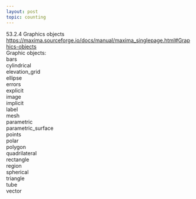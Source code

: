 ```yaml
---
layout: post
topic: counting
---
```

53.2.4 Graphics objects    
<a href="https://maxima.sourceforge.io/docs/manual/maxima_singlepage.html#Graphics-objects" target="_blank">https://maxima.sourceforge.io/docs/manual/maxima_singlepage.html#Graphics-objects</a>     
Graphic objects:  
bars    
cylindrical  
elevation_grid  
ellipse  
errors  
explicit  
image  
implicit  
label  
mesh  
parametric  
parametric_surface  
points  
polar  
polygon  
quadrilateral  
rectangle  
region  
spherical  
triangle    
tube    
vector  
	
